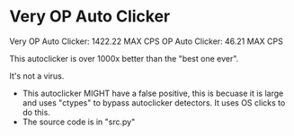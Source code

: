 # Very OP Auto Clicker

Very OP Auto Clicker: 1422.22 MAX CPS
OP Auto Clicker: 46.21 MAX CPS

This autoclicker is over 1000x better than the "best one ever". 

It's not a virus.
 - This autoclicker MIGHT have a false positive, this is becuase it is large and uses "ctypes" to bypass autoclicker detectors. It uses OS clicks to do this.
 - The source code is in "src.py"
